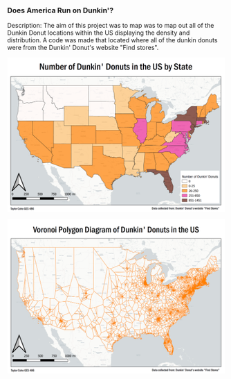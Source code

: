 ### Does America Run on Dunkin'?

Description: The aim of this project was to map was to map out all of the Dunkin Donut locations within the US displaying the density and distribution. A code was made that located where all of the dunkin donuts were from the Dunkin' Donut's website "Find stores". 

[<img src="../images/States.PNG"/>](/DunkinWebMap)

[<img src="../images/Voronoi.PNG"/>](/VoronoiWebMap)
